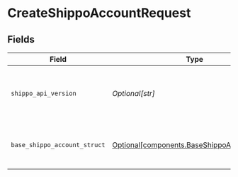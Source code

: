# CreateShippoAccountRequest


## Fields

| Field                                                                                              | Type                                                                                               | Required                                                                                           | Description                                                                                        |
| -------------------------------------------------------------------------------------------------- | -------------------------------------------------------------------------------------------------- | -------------------------------------------------------------------------------------------------- | -------------------------------------------------------------------------------------------------- |
| `shippo_api_version`                                                                               | *Optional[str]*                                                                                    | :heavy_minus_sign:                                                                                 | String used to pick a non-default API version to use                                               |
| `base_shippo_account_struct`                                                                       | [Optional[components.BaseShippoAccountStruct]](../../models/components/baseshippoaccountstruct.md) | :heavy_minus_sign:                                                                                 | Shippo Account details and contact info.                                                           |